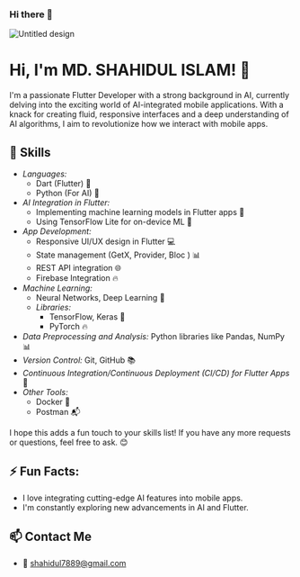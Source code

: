 ### Hi there 👋

<!--
*xeron56/xeron56* is a ✨ special ✨ repository because its `README.md` (this file) appears on your GitHub profile.

Here are some ideas to get you started:

- 🔭 I’m currently working on ...
- 🌱 I’m currently learning ...
- 👯 I’m looking to collaborate on ...
- 🤔 I’m looking for help with ...
- 💬 Ask me about ...
- 📫 How to reach me: ...
- 😄 Pronouns: ...
- ⚡ Fun fact: ...
-->
![Untitled design](https://github.com/xeron56/xeron56/assets/11449967/d8c24d62-9fe9-4d9e-9281-4ada6c1120b2)

# Hi, I'm MD. SHAHIDUL ISLAM! 👋

I'm a passionate Flutter Developer with a strong background in AI, currently delving into the exciting world of AI-integrated mobile applications. With a knack for creating fluid, responsive interfaces and a deep understanding of AI algorithms, I aim to revolutionize how we interact with mobile apps.



## 🔧 Skills
- *Languages:* 
  - Dart (Flutter) 🚀
  - Python (For AI) 🐍
- *AI Integration in Flutter:*
  - Implementing machine learning models in Flutter apps 🤖
  - Using TensorFlow Lite for on-device ML 📱
- *App Development:*
  - Responsive UI/UX design in Flutter 💻
  - State management (GetX, Provider, Bloc ) 📊
  - REST API integration 🌐
  - Firebase Integration 🔥
- *Machine Learning:* 
  - Neural Networks, Deep Learning 🧠
  - *Libraries:* 
    - TensorFlow, Keras 🧪
    - PyTorch 🔥
- *Data Preprocessing and Analysis:* Python libraries like Pandas, NumPy 📊
- *Version Control:* Git, GitHub 📚
- *Continuous Integration/Continuous Deployment (CI/CD) for Flutter Apps* 🔄
- *Other Tools:* 
  - Docker 🐳
  - Postman 📬

I hope this adds a fun touch to your skills list! If you have any more requests or questions, feel free to ask. 😊

<p align="left"> 
    <!-- Icons for various skills -->
</p>

## ⚡️ Fun Facts:

- I love integrating cutting-edge AI features into mobile apps.
- I'm constantly exploring new advancements in AI and Flutter.



## 📫 Contact Me
- 📮 shahidul7889@gmail.com
  


